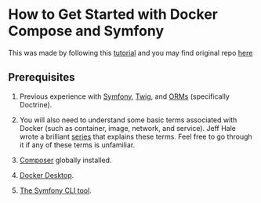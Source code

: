 # How to Get Started with Docker Compose and Symfony

This was made by following this [tutorial](https://www.twilio.com/blog/get-started-docker-symfony) and you may find original repo [here](https://github.com/yemiwebby/symfony-docker-tut)

## Prerequisites

1. Previous experience with [Symfony](https://symfony.com/), [Twig](https://twig.symfony.com/), and [ORMs](https://www.doctrine-project.org/projects/doctrine-orm/en/2.8/reference/working-with-objects.html) \(specifically Doctrine).

2. You will also need to understand some basic terms associated with Docker (such as container, image, network, and service). Jeff Hale wrote a brilliant [series](https://towardsdatascience.com/learn-enough-docker-to-be-useful-b7ba70caeb4b) that explains these terms. Feel free to go through it if any of these terms is unfamiliar.

3. [Composer](https://getcomposer.org/) globally installed.

4. [Docker Desktop](https://www.docker.com/products/docker-desktop).

5. [The Symfony CLI tool](https://symfony.com/doc/current/cloud/getting-started.html#installing-the-cli-tool).
